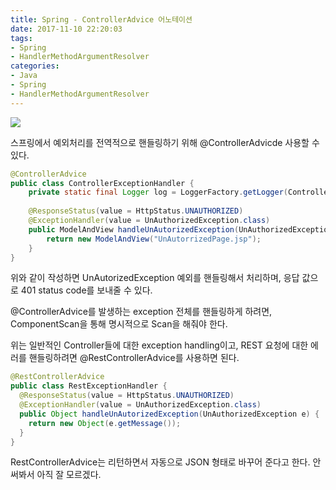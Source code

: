 ```yaml
---
title: Spring - ControllerAdvice 어노테이션
date: 2017-11-10 22:20:03
tags: 
- Spring
- HandlerMethodArgumentResolver
categories:
- Java
- Spring
- HandlerMethodArgumentResolver
---
```




![](/images/spring/spring-ecosystem.jpg)

스프링에서 예외처리를 전역적으로 핸들링하기 위해 @ControllerAdvicde 사용할 수 있다.



```java
@ControllerAdvice
public class ControllerExceptionHandler {
	private static final Logger log = LoggerFactory.getLogger(ControllerExceptionHandler.class);
	
	@ResponseStatus(value = HttpStatus.UNAUTHORIZED)
	@ExceptionHandler(value = UnAuthorizedException.class)
	public ModelAndView handleUnAutorizedException(UnAuthorizedException e) {
		return new ModelAndView("UnAutorrizedPage.jsp");
	}
}
```

위와 같이 작성하면 UnAutorizedException 예외를 핸들링해서 처리하며, 응답 값으로 401 status code를 보내줄 수 있다.

@ControllerAdvice를 발생하는 exception 전체를 핸들링하게 하려면, ComponentScan을 통해 명시적으로 Scan을 해줘야 한다.



위는 일반적인 Controller들에 대한 exception handling이고, REST 요청에 대한 에러를 핸들링하려면 @RestControllerAdvice를 사용하면 된다.

```java
@RestControllerAdvice
public class RestExceptionHandler {
  @ResponseStatus(value = HttpStatus.UNAUTHORIZED)
  @ExceptionHandler(value = UnAuthorizedException.class)
  public Object handleUnAutorizedException(UnAuthorizedException e) {
    return new Object(e.getMessage());
  }
}
```

RestControllerAdvice는 리턴하면서 자동으로 JSON 형태로 바꾸어 준다고 한다. 안 써봐서 아직 잘 모르겠다.

